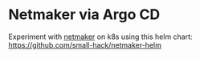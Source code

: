 # Netmaker via Argo CD
Experiment with [netmaker](https://github.com/gravitl/netmaker) on k8s using this helm chart:
https://github.com/small-hack/netmaker-helm
